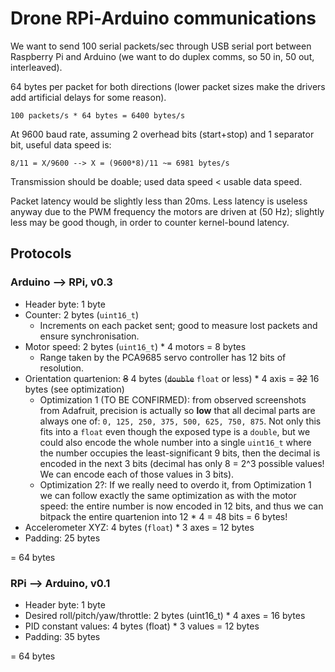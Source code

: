 # Drone RPi-Arduino communications

We want to send 100 serial packets/sec through USB serial port between Raspberry Pi and Arduino (we want to do duplex comms, so 50 in, 50 out, interleaved).

64 bytes per packet for both directions (lower packet sizes make the drivers add artificial delays for some reason).
```
100 packets/s * 64 bytes = 6400 bytes/s
```

At 9600 baud rate, assuming 2 overhead bits (start+stop) and 1 separator bit, useful data speed is:
```
8/11 = X/9600 --> X = (9600*8)/11 ~= 6981 bytes/s
```

Transmission should be doable; used data speed < usable data speed.

Packet latency would be slightly less than 20ms. Less latency is useless anyway due to the PWM frequency the motors are driven at (50 Hz); slightly less may be good though, in order to counter kernel-bound latency.

## Protocols

### Arduino --> RPi, v0.3

- Header byte: 1 byte
- Counter: 2 bytes (`uint16_t`)
  - Increments on each packet sent; good to measure lost packets and ensure synchronisation.
- Motor speed: 2 bytes (`uint16_t`) * 4 motors = 8 bytes
  - Range taken by the PCA9685 servo controller has 12 bits of resolution.
- Orientation quartenion: ~~8~~ 4 bytes (~~`double`~~ `float` or less) * 4 axis = ~~32~~ 16 bytes (see optimization)
  - Optimization 1 (TO BE CONFIRMED): from observed screenshots from Adafruit, precision is actually
  so **low** that all decimal parts are always one of:
  `0, 125, 250, 375, 500, 625, 750, 875`.
  Not only this fits into a `float` even though the exposed type is a `double`, but we could also encode the
  whole number into a single `uint16_t` where the number occupies the least-significant 9 bits, then the decimal is
  encoded in the next 3 bits (decimal has only 8 = 2^3 possible values! We can encode each of those values in 3 bits).
  - Optimization 2?: If we really need to overdo it, from Optimization 1 we can follow exactly the same optimization as with the
  motor speed: the entire number is now encoded in 12 bits, and thus we can bitpack the entire quartenion into 12 * 4 = 48 bits
  = 6 bytes!
- Accelerometer XYZ: 4 bytes (`float`) * 3 axes = 12 bytes
- Padding: 25 bytes

= 64 bytes

### RPi --> Arduino, v0.1

- Header byte: 1 byte
- Desired roll/pitch/yaw/throttle: 2 bytes (uint16_t) * 4 axes = 16 bytes
- PID constant values: 4 bytes (float) * 3 values = 12 bytes
- Padding: 35 bytes

= 64 bytes
